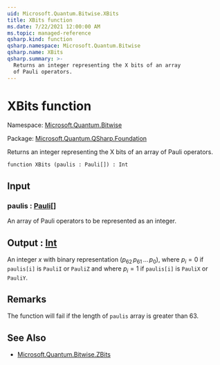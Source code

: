 ```yaml
---
uid: Microsoft.Quantum.Bitwise.XBits
title: XBits function
ms.date: 7/22/2021 12:00:00 AM
ms.topic: managed-reference
qsharp.kind: function
qsharp.namespace: Microsoft.Quantum.Bitwise
qsharp.name: XBits
qsharp.summary: >-
  Returns an integer representing the X bits of an array
  of Pauli operators.
---
```


# XBits function

Namespace: [Microsoft.Quantum.Bitwise](xref:Microsoft.Quantum.Bitwise)

Package: [Microsoft.Quantum.QSharp.Foundation](https://nuget.org/packages/Microsoft.Quantum.QSharp.Foundation)


Returns an integer representing the X bits of an arrayof Pauli operators.

```qsharp
function XBits (paulis : Pauli[]) : Int
```


## Input

### paulis : [Pauli](xref:microsoft.quantum.qsharp.valueliterals#pauli-literals)[]

An array of Pauli operators to be represented as an integer.



## Output : [Int](xref:microsoft.quantum.qsharp.valueliterals#int-literals)

An integer $x$ with binary representation $(p_{62}\,p_{61}\,\dots\,p_0)$,where $p_i = 0$ if `paulis[i]` is `PauliI` or `PauliZ` and where$p_i = 1$ if `paulis[i]` is `PauliX` or `PauliY`.

## Remarks

The function will fail if the length of `paulis` array is greater than 63.

## See Also

- [Microsoft.Quantum.Bitwise.ZBits](xref:Microsoft.Quantum.Bitwise.ZBits)